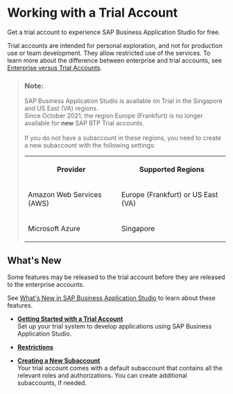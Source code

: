 <!-- loio2cf6ec025fd640289eeef32021a30824 -->

# Working with a Trial Account

Get a trial account to experience SAP Business Application Studio for free.

Trial accounts are intended for personal exploration, and not for production use or team development. They allow restricted use of the services. To learn more about the difference between enterprise and trial accounts, see [Enterprise versus Trial Accounts](https://help.sap.com/viewer/65de2977205c403bbc107264b8eccf4b/Cloud/en-US/046f127f2a614438b616ccfc575fdb16.html).

> ### Note:  
> SAP Business Application Studio is available on Trial in the Singapore and US East \(VA\) regions.
> <br>Since October 2021, the region Europe (Frankfurt) is no longer available for <b>new</b> SAP BTP Trial accounts.
> <br><br>If you do not have a subaccount in these regions, you need to create a new subaccount with the following settings:
> 
> 
> <table>
> <tr>
> <th valign="top">
> 
> Provider
> 
> 
> 
> </th>
> <th valign="top">
> 
> Supported Regions
> 
> 
> 
> </th>
> </tr>
> <tr>
> <td valign="top">
> 
> Amazon Web Services \(AWS\)
> 
> 
> 
> </td>
> <td valign="top">
> 
> Europe \(Frankfurt\) or US East \(VA\)
> 
> 
> 
> </td>
> </tr>
> <tr>
> <td valign="top">
> 
> Microsoft Azure
> 
> 
> 
> </td>
> <td valign="top">
> 
> Singapore
> 
> 
> 
> </td>
> </tr>
> </table>



<a name="loio2cf6ec025fd640289eeef32021a30824__section_e2l_4b3_vkb"/>

## What's New

Some features may be released to the trial account before they are released to the enterprise accounts.

See [What's New in SAP Business Application Studio](https://help.sap.com/viewer/c8f199cdcb7b48f2adc1bb3ec44e4dc4/Trial/en-US/ed631d4ee2214e9f932b03d40b2c7e41.html) to learn about these features.

-   **[Getting Started with a Trial Account](Getting_Started_with_a_Trial_Account_48ed55e.md "Set up your trial system to develop applications using SAP Business Application Studio.")**  
Set up your trial system to develop applications using SAP Business Application Studio.
-   **[Restrictions](Restrictions_a45742a.md "")**  

-   **[Creating a New Subaccount](Creating_a_New_Subaccount_c44668e.md "Your trial account comes with a default subaccount that contains all the relevant roles
		and authorizations. You can create additional subaccounts, if needed.")**  
Your trial account comes with a default subaccount that contains all the relevant roles and authorizations. You can create additional subaccounts, if needed.

